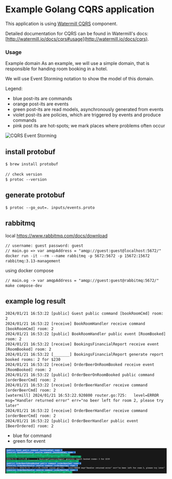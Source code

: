 # Example Golang CQRS application

This application is using [Watermill CQRS](http://watermill.io/docs/cqrs) component.

Detailed documentation for CQRS can be found in Watermill's docs: [http://watermill.io/docs/cqrs#usage](http://watermill.io/docs/cqrs).

### Usage

Example domain
As an example, we will use a simple domain, that is responsible for handing room booking in a hotel.

We will use Event Storming notation to show the model of this domain.

Legend:

- blue post-its are commands
- orange post-its are events
- green post-its are read models, asynchronously generated from events
- violet post-its are policies, which are triggered by events and produce commands
- pink post its are hot-spots; we mark places where problems often occur

![CQRS Event Storming](https://threedots.tech/watermill-io/cqrs-example-storming.png)

## install protobuf

```
$ brew install protobuf

// check version
$ protoc --version
```

## generate protobuf

```
$ protoc --go_out=. inputs/events.proto

```

## rabbitmq

local
https://www.rabbitmq.com/docs/download

```
// username: guest password: guest
// main.go => var amqpAddress = "amqp://guest:guest@localhost:5672/"
docker run -it --rm --name rabbitmq -p 5672:5672 -p 15672:15672 rabbitmq:3.13-management
```

using docker compose

```
// main.og -> var amqpAddress = "amqp://guest:guest@rabbitmq:5672/"
make compose-dev
```

## example log result

```
2024/01/21 16:53:22 [public] Guest public command [bookRoomCmd] room: 2
2024/01/21 16:53:22 [receive] BookRoomHandler receive command [bookRoomCmd] room: 2
2024/01/21 16:53:22 [public] BookRoomHandler public event [RoomBooked] room: 2
2024/01/21 16:53:22 [receive] BookingsFinancialReport receive event [RoomBooked] room: 2
2024/01/21 16:53:22 [_______] BookingsFinancialReport generate report booked rooms: 2 for $230
2024/01/21 16:53:22 [receive] OrderBeerOnRoomBooked receive event [RoomBooked] room: 2
2024/01/21 16:53:22 [public] OrderBeerOnRoomBooked public command [orderBeerCmd] room: 2
2024/01/21 16:53:22 [receive] OrderBeerHandler receive command [orderBeerCmd] room: 2
[watermill] 2024/01/21 16:53:22.920800 router.go:725:   level=ERROR msg="Handler returned error" err="no beer left for room 2, please try later"
2024/01/21 16:53:22 [receive] OrderBeerHandler receive command [orderBeerCmd] room: 2
2024/01/21 16:53:22 [public] OrderBeerHandler public event [BeerOrdered] room: 2
```

- blue for command
- green for event

![result image](./images/result.png)
